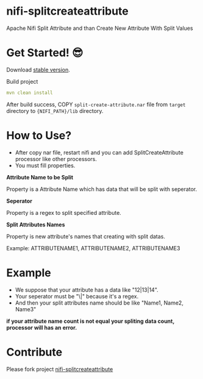 # nifi-splitcreateattribute

Apache Nifi Split Attribute and than Create New Attribute With Split Values

# Get Started! :sunglasses:

Download [stable version](https://github.com/guvencenanguvenal/nifi-splitcreateattribute/releases/tag/stable).

Build project 

```yaml
mvn clean install
```

After build success, COPY `split-create-attribute.nar` file from `target` directory to `{NIFI_PATH}/lib` directory.


# How to Use?

 -  After copy nar file, restart nifi and you can add SplitCreateAttribute processor like other processors.
 -  You must fill properties.
 
**Attribute Name to be Split**

Property is a Attribute Name which has data that will be split with seperator.

**Seperator**

Property is a regex to split specified attribute.

**Split Attributes Names**

Property is new attribute's names that creating with split datas.

Example: ATTRIBUTENAME1, ATTRIBUTENAME2, ATTRIBUTENAME3

# Example

 - We suppose that your attribute has a data like "12|13|14".
 - Your seperator must be "\\\|" because it's a regex.
 - And then your split attributes name should be like "Name1, Name2, Name3"
 
 **if your attribute name count is not equal your spliting data count, processor will has an error.**
 
# Contribute

Please fork project [nifi-splitcreateattribute](https://github.com/guvencenanguvenal/nifi-splitcreateattribute/fork)


 


